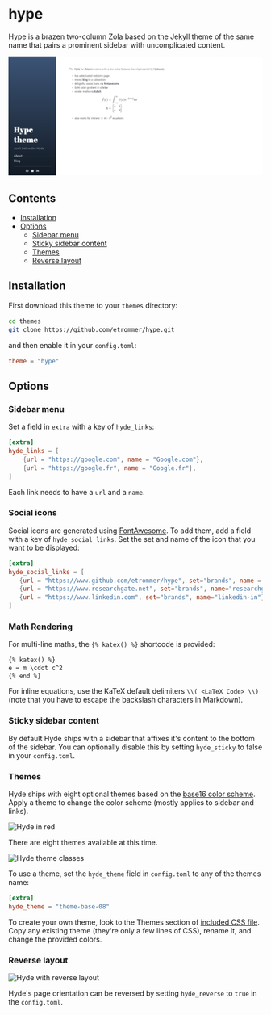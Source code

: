 # hype
Hype is a brazen two-column [Zola](https://github.com/getzola/zola) based on the Jekyll theme of the same name that pairs a prominent sidebar with uncomplicated content.

![Hype screenshot](https://raw.githubusercontent.com/etrommer/hype/master/screenshot.png)


## Contents

- [Installation](#installation)
- [Options](#options)
  - [Sidebar menu](#sidebar-menu)
  - [Sticky sidebar content](#sticky-sidebar-content)
  - [Themes](#themes)
  - [Reverse layout](#reverse-layout)

## Installation
First download this theme to your `themes` directory:

```bash
cd themes
git clone https://github.com/etrommer/hype.git
```
and then enable it in your `config.toml`:

```toml
theme = "hype"
```

## Options

### Sidebar menu
Set a field in `extra` with a key of `hyde_links`:
```toml
[extra]
hyde_links = [
    {url = "https://google.com", name = "Google.com"},
    {url = "https://google.fr", name = "Google.fr"},
]
```
Each link needs to have a `url` and a `name`.

### Social icons
Social icons are generated using [FontAwesome](https://fontawesome.com). To add them, add a field with a key of `hyde_social_links`. Set the set and name of the icon that you want to be displayed:
```toml
[extra]
hyde_social_links = [
   {url = "https://www.github.com/etrommer/hype", set="brands", name = "github"},
   {url = "https://www.researchgate.net", set="brands", name="researchgate"},
   {url = "https://www.linkedin.com", set="brands", name="linkedin-in"},
]
```
### Math Rendering
For multi-line maths, the `{% katex() %}` shortcode is provided:
```
{% katex() %}
e = m \cdot c^2
{% end %}
```
For inline equations, use the KaTeX default delimiters `\\( <LaTeX Code> \\)` (note that you have to escape the backslash characters in Markdown).

### Sticky sidebar content
By default Hyde ships with a sidebar that affixes it's content to the bottom of the sidebar. You can optionally disable this by setting `hyde_sticky` to false in your `config.toml`.

### Themes
Hyde ships with eight optional themes based on the [base16 color scheme](https://github.com/chriskempson/base16). Apply a theme to change the color scheme (mostly applies to sidebar and links).

![Hyde in red](https://f.cloud.github.com/assets/98681/1831229/42b0b354-7384-11e3-8462-31b8df193fe5.png)

There are eight themes available at this time.

![Hyde theme classes](https://f.cloud.github.com/assets/98681/1817044/e5b0ec06-6f68-11e3-83d7-acd1942797a1.png)

To use a theme, set the `hyde_theme` field in `config.toml` to any of the themes name:

```toml
[extra]
hyde_theme = "theme-base-08"
```

To create your own theme, look to the Themes section of [included CSS file](https://github.com/poole/hyde/blob/master/public/css/hyde.css). Copy any existing theme (they're only a few lines of CSS), rename it, and change the provided colors.

### Reverse layout

![Hyde with reverse layout](https://f.cloud.github.com/assets/98681/1831230/42b0d3ac-7384-11e3-8d54-2065afd03f9e.png)

Hyde's page orientation can be reversed by setting `hyde_reverse` to `true` in the `config.toml`.
